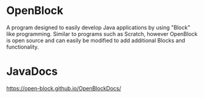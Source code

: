 # OpenBlock

A program designed to easily develop Java applications by using "Block" like programming. Similar to programs such as
Scratch, however OpenBlock is open source and can easily be modified to add additional Blocks and functionality.<br>

# JavaDocs

https://open-block.github.io/OpenBlockDocs/



